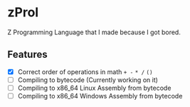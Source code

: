 # zProl

Z Programming Language that I made because I got bored.

## Features
 - [X] Correct order of operations in math `+ -` `* /` `()`
 - [ ] Compiling to bytecode (Currently working on it)
 - [ ] Compiling to x86_64 Linux Assembly from bytecode
 - [ ] Compiling to x86_64 Windows Assembly from bytecode
